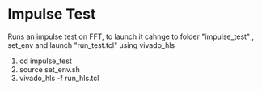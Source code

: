 # Impulse Test
Runs an impulse test on FFT, to launch it cahnge to folder "impulse_test" , set_env and launch "run_test.tcl" using vivado_hls

1. cd impulse_test
2. source set_env.sh
3. vivado_hls -f run_hls.tcl
